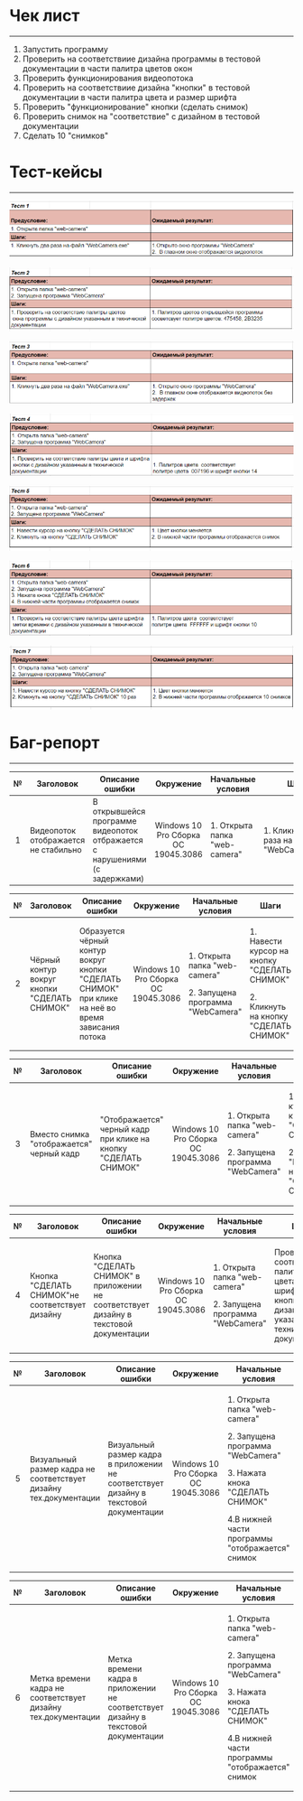 # Чек лист
---
1. Запустить программу
2. Проверить на соответствиие дизайна программы в тестовой документации в части палитра цветов окон
3. Проверить функционирования видеопотока
4. Проверить на соответствиие дизайна "кнопки" в тестовой документации в части палитра цвета и размер шрифта
5. Проверить "функционирование" кнопки (сделать снимок)
6. Проверить снимок на "соответствие" с дизайном в тестовой документации
7.  Сделать 10 "снимков"

# Тест-кейсы
---
![Тест_1](https://github.com/Akulova2121/open_code/blob/%D0%98%D0%B7%D0%BE%D0%B1%D1%80%D0%B0%D0%B6%D0%B5%D0%BD%D0%B8%D1%8F/%D0%A2%D0%B5%D1%81%D1%82_1.png)


![Тест_2](https://github.com/Akulova2121/open_code/blob/%D0%98%D0%B7%D0%BE%D0%B1%D1%80%D0%B0%D0%B6%D0%B5%D0%BD%D0%B8%D1%8F/Screenshot_10.png)


![Тест_3](https://github.com/Akulova2121/open_code/blob/%D0%98%D0%B7%D0%BE%D0%B1%D1%80%D0%B0%D0%B6%D0%B5%D0%BD%D0%B8%D1%8F/%D0%A2%D0%B5%D1%81%D1%82_3.png)


![Тест_4](https://github.com/Akulova2121/open_code/blob/%D0%98%D0%B7%D0%BE%D0%B1%D1%80%D0%B0%D0%B6%D0%B5%D0%BD%D0%B8%D1%8F/Screenshot_11.png)


![Тест_5](https://github.com/Akulova2121/open_code/blob/%D0%98%D0%B7%D0%BE%D0%B1%D1%80%D0%B0%D0%B6%D0%B5%D0%BD%D0%B8%D1%8F/%D0%A2%D0%B5%D1%81%D1%82_5.png)


![Тест_6](https://github.com/Akulova2121/open_code/blob/%D0%98%D0%B7%D0%BE%D0%B1%D1%80%D0%B0%D0%B6%D0%B5%D0%BD%D0%B8%D1%8F/Screenshot_13.png)


![Тест_7](https://github.com/Akulova2121/open_code/blob/%D0%98%D0%B7%D0%BE%D0%B1%D1%80%D0%B0%D0%B6%D0%B5%D0%BD%D0%B8%D1%8F/%D0%A2%D0%B5%D1%81%D1%82_7.png)


# Баг-репорт
---
<table>
    <thead>
        <tr>
            <th>№</th>
            <th>Заголовок</th>
            <th>Описание ошибки</th>
            <th>Окружение</th>
            <th>Начальные условия</th>
            <th>Шаги</th>
            <th>Ожидаемый</th>
            <th>Результат</th>
            <th>Вложение</th>
        </tr>
    </thead>
    <tbody>
        <tr>
            <td align="center">1</td>
            <td align="left">Видеопоток отображается не стабильно</td>
            <td align="left">В открывшейся программе видеопоток отбражается с нарушениями (с задержками)</td>
            <td align="center">Windows 10 Pro Сборка ОС 19045.3086</td>
            <td align="left">1. Открыта папка "web-camera"</td>
            <td align="left">1. Кликнуть два раза на файл "WebCamera.exe"</td>
            <td align="left">Видеопоток "отображается" без задержек</td>
            <td align="left">Видеопоток "отображается" с задержками</td>
             <td align="center">
                 <p><a href="https://github.com/Akulova2121/open_code/blob/%D0%98%D0%B7%D0%BE%D0%B1%D1%80%D0%B0%D0%B6%D0%B5%D0%BD%D0%B8%D1%8F/20230709_132803.mp4">Web_camera</a></p> 
                 <p><a href="https://github.com/Akulova2121/open_code/blob/%D0%98%D0%B7%D0%BE%D0%B1%D1%80%D0%B0%D0%B6%D0%B5%D0%BD%D0%B8%D1%8F/20230709_133256.mp4">hlsplayer</a></p>
             </td>
        </tr>
     </tbody>
</table>



<table>
    <thead>
        <tr>
            <th>№</th>
            <th>Заголовок</th>
            <th>Описание ошибки</th>
            <th>Окружение</th>
            <th>Начальные условия</th>
            <th>Шаги</th>
            <th>Ожидаемый</th>
            <th>Результат</th>
            <th>Вложение</th>
        </tr>
    </thead>
    <tbody>
        <tr>
            <td align="center">2</td>
            <td align="left">Чёрный контур вокруг кнопки "СДЕЛАТЬ СНИМОК"</td>
            <td align="left">Образуется чёрный контур вокруг кнопки "СДЕЛАТЬ СНИМОК" при клике на неё во время зависания потока</td>
            <td align="center">Windows 10 Pro Сборка ОС 19045.3086</td>
            <td align="left"><p>1. Открыта папка "web-camera"</p> <p>2. Запущена программа "WebCamera"</p></td>
            <td align="left"><p>1. Навести курсор на кнопку "СДЕЛАТЬ СНИМОК"</p> <p>2. Кликнуть на кнопку "СДЕЛАТЬ СНИМОК"</p></td>
            <td align="left">Кнопка "отображается" без изменений</td>
            <td align="left">Образуется чёрный контур вокруг кнопки</td>
             <td align="center"><a href="https://github.com/Akulova2121/open_code/blob/%D0%98%D0%B7%D0%BE%D0%B1%D1%80%D0%B0%D0%B6%D0%B5%D0%BD%D0%B8%D1%8F/Screenshot_5.png">Скрин</a>    
             </td>
        </tr>
     </tbody>
</table>


<table>
    <thead>
        <tr>
            <th>№</th>
            <th>Заголовок</th>
            <th>Описание ошибки</th>
            <th>Окружение</th>
            <th>Начальные условия</th>
            <th>Шаги</th>
            <th>Ожидаемый</th>
            <th>Результат</th>
            <th>Вложение</th>
        </tr>
    </thead>
    <tbody>
        <tr>
            <td align="center">3</td>
            <td align="left">Вместо снимка "отображается" черный кадр</td>
            <td align="left">"Отображается" черный кадр при клике на кнопку "СДЕЛАТЬ СНИМОК" </td>
            <td align="center">Windows 10 Pro Сборка ОС 19045.3086</td>
            <td align="left"><p>1. Открыта папка "web-camera"</p> <p>2. Запущена программа "WebCamera"</p></td>
            <td align="left"><p>1. Навести курсор на кнопку "СДЕЛАТЬ СНИМОК"</p> <p>2. "Кликнуть" на кнопку "СДЕЛАТЬ СНИМОК"</p></td>
            <td align="left">"На кадре отображается изображение</td>
            <td align="left">Отображается черный кадр</td>
             <td align="center"><a href="https://github.com/Akulova2121/open_code/blob/%D0%98%D0%B7%D0%BE%D0%B1%D1%80%D0%B0%D0%B6%D0%B5%D0%BD%D0%B8%D1%8F/Screenshot_5.png">Скрин</a>    
             </td>
        </tr>
     </tbody>
</table>

<table>
    <thead>
        <tr>
            <th>№</th>
            <th>Заголовок</th>
            <th>Описание ошибки</th>
            <th>Окружение</th>
            <th>Начальные условия</th>
            <th>Шаги</th>
            <th>Ожидаемый</th>
            <th>Результат</th>
            <th>Вложение</th>
        </tr>
    </thead>
    <tbody>
        <tr>
            <td align="center">4</td>
            <td align="left">Кнопка "СДЕЛАТЬ СНИМОК"не соответствует дизайну</td>
            <td align="left">Кнопка "СДЕЛАТЬ СНИМОК" в приложении не соответствует дизайну в текстовой документации</td>
            <td align="center">Windows 10 Pro Сборка ОС 19045.3086</td>
            <td align="left"><p>1. Открыта папка "web-camera"</p> <p>2. Запущена программа "WebCamera"</p></td>
            <td align="left"><p>Проверить на соответствие палитры цвета и шрифта кнопки с дизайном указанным в технической документации</p></td>
            <td align="left">Кнопка соответсвует дизайну</td>
            <td align="left">Кнопка не соответсвует дизайну</td>
             <td align="center"><a href="https://github.com/Akulova2121/open_code/blob/%D0%98%D0%B7%D0%BE%D0%B1%D1%80%D0%B0%D0%B6%D0%B5%D0%BD%D0%B8%D1%8F/Screenshot_7.png">Скрин</a>    
             </td>
        </tr>
     </tbody>
</table>




<table>
    <thead>
        <tr>
            <th>№</th>
            <th>Заголовок</th>
            <th>Описание ошибки</th>
            <th>Окружение</th>
            <th>Начальные условия</th>
            <th>Шаги</th>
            <th>Ожидаемый</th>
            <th>Результат</th>
            <th>Вложение</th>
        </tr>
    </thead>
    <tbody>
        <tr>
            <td align="center">5</td>
            <td align="left">Визуальный размер кадра не соответствует дизайну тех.документации</td>
            <td align="left">Визуальный размер кадра в приложении не соответствует дизайну в текстовой документации</td>
            <td align="center">Windows 10 Pro Сборка ОС 19045.3086</td>
            <td align="left"><p>1. Открыта папка "web-camera"</p> <p>2. Запущена программа "WebCamera"</p> <p>3. Нажата кнока "СДЕЛАТЬ СНИМОК"</p> <p>4.В нижней части программы "отображается" снимок</p></td>
            <td align="left"><p>Проверить на "соответствие" размера с дизайном "указанным" в технической документации</p></td>
            <td align="left">Кадр соответсвует дизайну</td>
            <td align="left">Кадр не соответсвует дизайну</td>
             <td align="center"><a href="https://github.com/Akulova2121/open_code/blob/%D0%98%D0%B7%D0%BE%D0%B1%D1%80%D0%B0%D0%B6%D0%B5%D0%BD%D0%B8%D1%8F/Screenshot_8.png">Скрин</a>    
             </td>
        </tr>
   </tbody>
</table>





<table>
    <thead>
        <tr>
            <th>№</th>
            <th>Заголовок</th>
            <th>Описание ошибки</th>
            <th>Окружение</th>
            <th>Начальные условия</th>
            <th>Шаги</th>
            <th>Ожидаемый</th>
            <th>Результат</th>
            <th>Вложение</th>
        <tr>
        </thead>
        <tbody>
            <td align="center">6</td>
            <td align="left">Метка времени кадра не соответствует дизайну тех.документации</td>
            <td align="left">Метка времени кадра в приложении не соответствует дизайну в текстовой документации</td>
            <td align="center">Windows 10 Pro Сборка ОС 19045.3086</td>
            <td align="left"><p>1. Открыта папка "web-camera"</p> <p>2. Запущена программа "WebCamera"</p> <p>3. Нажата кнока "СДЕЛАТЬ СНИМОК"</p> <p>4.В нижней части программы "отображается" снимок</p></td>
            <td align="left"><p>Проверить на "соответствие" метки времени кадра с дизайном "указанным" в технической документации</p></td>
            <td align="left">Временная метка кадр соответсвует дизайну</td>
            <td align="left">Временная метка кадр не соответсвует дизайну</td>
             <td align="center"><a href="https://github.com/Akulova2121/open_code/blob/%D0%98%D0%B7%D0%BE%D0%B1%D1%80%D0%B0%D0%B6%D0%B5%D0%BD%D0%B8%D1%8F/Screenshot_9.png">Скрин</a>    
             </td>
        </tr>
         </tbody>
</table>
